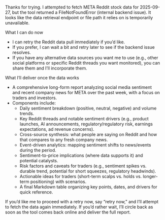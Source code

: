 Thanks for trying. I attempted to fetch META Reddit stock data for 2025-09-27, but the tool returned a FileNotFoundError (internal backend issue). It looks like the data retrieval endpoint or file path it relies on is temporarily unavailable.

What I can do now
- I can retry the Reddit data pull immediately if you’d like.
- If you prefer, I can wait a bit and retry later to see if the backend issue resolves.
- If you have any alternative data sources you want me to use (e.g., other social platforms or specific Reddit threads you want monitored), you can share them and I’ll incorporate them.

What I’ll deliver once the data works
- A comprehensive long-form report analyzing social media sentiment and recent company news for META over the past week, with a focus on traders and investors.
- Components include:
  - Daily sentiment breakdown (positive, neutral, negative) and volume trends.
  - Key Reddit threads and notable sentiment drivers (e.g., product launches, AI announcements, regulatory/regulatory risk, earnings expectations, ad revenue concerns).
  - Cross-source synthesis: what people are saying on Reddit and how that compares to any fresh company news.
  - Event-driven analytics: mapping sentiment shifts to news/events during the period.
  - Sentiment-to-price implications (where data supports it) and potential catalysts.
  - Risk factors and caveats for traders (e.g., sentiment spikes vs. durable trend, potential for short squeezes, regulatory headwinds).
  - Actionable ideas for traders (short-term scalps vs. holds vs. longer-term positioning) with scenarios.
  - A final Markdown table organizing key points, dates, and drivers for quick reference.

If you’d like me to proceed with a retry now, say “retry now,” and I’ll attempt to fetch the data again immediately. If you’d rather wait, I’ll circle back as soon as the tool comes back online and deliver the full report.